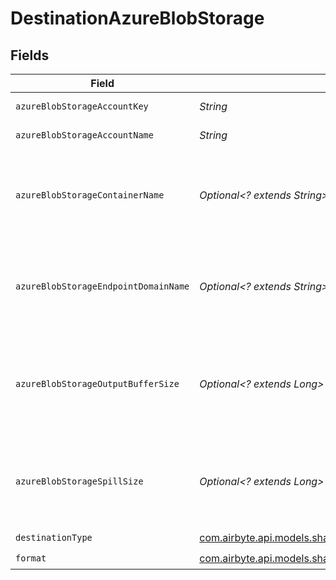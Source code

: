 # DestinationAzureBlobStorage


## Fields

| Field                                                                                                                                                                                        | Type                                                                                                                                                                                         | Required                                                                                                                                                                                     | Description                                                                                                                                                                                  | Example                                                                                                                                                                                      |
| -------------------------------------------------------------------------------------------------------------------------------------------------------------------------------------------- | -------------------------------------------------------------------------------------------------------------------------------------------------------------------------------------------- | -------------------------------------------------------------------------------------------------------------------------------------------------------------------------------------------- | -------------------------------------------------------------------------------------------------------------------------------------------------------------------------------------------- | -------------------------------------------------------------------------------------------------------------------------------------------------------------------------------------------- |
| `azureBlobStorageAccountKey`                                                                                                                                                                 | *String*                                                                                                                                                                                     | :heavy_check_mark:                                                                                                                                                                           | The Azure blob storage account key.                                                                                                                                                          | Z8ZkZpteggFx394vm+PJHnGTvdRncaYS+JhLKdj789YNmD+iyGTnG+PV+POiuYNhBg/ACS+LKjd%4FG3FHGN12Nd==                                                                                                   |
| `azureBlobStorageAccountName`                                                                                                                                                                | *String*                                                                                                                                                                                     | :heavy_check_mark:                                                                                                                                                                           | The account's name of the Azure Blob Storage.                                                                                                                                                | airbyte5storage                                                                                                                                                                              |
| `azureBlobStorageContainerName`                                                                                                                                                              | *Optional<? extends String>*                                                                                                                                                                 | :heavy_minus_sign:                                                                                                                                                                           | The name of the Azure blob storage container. If not exists - will be created automatically. May be empty, then will be created automatically airbytecontainer+timestamp                     | airbytetescontainername                                                                                                                                                                      |
| `azureBlobStorageEndpointDomainName`                                                                                                                                                         | *Optional<? extends String>*                                                                                                                                                                 | :heavy_minus_sign:                                                                                                                                                                           | This is Azure Blob Storage endpoint domain name. Leave default value (or leave it empty if run container from command line) to use Microsoft native from example.                            | blob.core.windows.net                                                                                                                                                                        |
| `azureBlobStorageOutputBufferSize`                                                                                                                                                           | *Optional<? extends Long>*                                                                                                                                                                   | :heavy_minus_sign:                                                                                                                                                                           | The amount of megabytes to buffer for the output stream to Azure. This will impact memory footprint on workers, but may need adjustment for performance and appropriate block size in Azure. | 5                                                                                                                                                                                            |
| `azureBlobStorageSpillSize`                                                                                                                                                                  | *Optional<? extends Long>*                                                                                                                                                                   | :heavy_minus_sign:                                                                                                                                                                           | The amount of megabytes after which the connector should spill the records in a new blob object. Make sure to configure size greater than individual records. Enter 0 if not applicable      | 500                                                                                                                                                                                          |
| `destinationType`                                                                                                                                                                            | [com.airbyte.api.models.shared.DestinationAzureBlobStorageAzureBlobStorage](../../models/shared/DestinationAzureBlobStorageAzureBlobStorage.md)                                              | :heavy_check_mark:                                                                                                                                                                           | N/A                                                                                                                                                                                          |                                                                                                                                                                                              |
| `format`                                                                                                                                                                                     | [com.airbyte.api.models.shared.OutputFormat](../../models/shared/OutputFormat.md)                                                                                                            | :heavy_check_mark:                                                                                                                                                                           | Output data format                                                                                                                                                                           |                                                                                                                                                                                              |